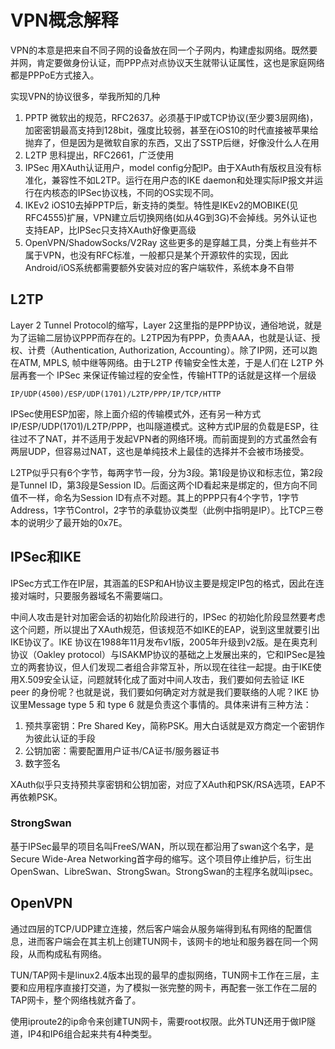 # VPN概念解释

VPN的本意是把来自不同子网的设备放在同一个子网内，构建虚拟网络。既然要并网，肯定要做身份认证，而PPP点对点协议天生就带认证属性，这也是家庭网络都是PPPoE方式接入。

实现VPN的协议很多，举我所知的几种

1. PPTP  微软出的规范，RFC2637。必须基于IP或TCP协议(至少要3层网络)，加密密钥最高支持到128bit，强度比较弱，甚至在iOS10的时代直接被苹果给抛弃了，但是因为是微软自家的东西，又出了SSTP后继，好像没什么人在用
2. L2TP  思科提出，RFC2661，广泛使用
3. IPSec 用XAuth认证用户，model config分配IP。由于XAuth有版权且没有标准化，兼容性不如L2TP。运行在用户态的IKE daemon和处理实际IP报文并运行在内核态的IPSec协议栈，不同的OS实现不同。
4. IKEv2 iOS10去掉PPTP后，新支持的类型。特性是IKEv2的MOBIKE(见RFC4555)扩展，VPN建立后切换网络(如从4G到3G)不会掉线。另外认证也支持EAP，比IPSec只支持XAuth好像更高级
5. OpenVPN/ShadowSocks/V2Ray 这些更多的是穿越工具，分类上有些并不属于VPN，也没有RFC标准，一般都只是某个开源软件的实现，因此Android/iOS系统都需要额外安装对应的客户端软件，系统本身不自带

## L2TP

Layer 2 Tunnel Protocol的缩写，Layer 2这里指的是PPP协议，通俗地说，就是为了运输二层协议PPP而存在的。L2TP因为有PPP，负责AAA，也就是认证、授权、计费（Authentication, Authorization, Accounting）。除了IP网，还可以跑在ATM, MPLS, 帧中继等网络。由于L2TP 传输安全性太差，于是人们在 L2TP 外层再套一个 IPSec 来保证传输过程的安全性，传输HTTP的话就是这样一个层级

```
IP/UDP(4500)/ESP/UDP(1701)/L2TP/PPP/IP/TCP/HTTP
```

IPSec使用ESP加密，除上面介绍的传输模式外，还有另一种方式IP/ESP/UDP(1701)/L2TP/PPP，也叫隧道模式。这种方式IP层的负载是ESP，往往过不了NAT，并不适用于发起VPN者的网络环境。而前面提到的方式虽然会有两层UDP，但容易过NAT，这也是单纯技术上最佳的选择并不会被市场接受。

L2TP似乎只有6个字节，每两字节一段，分为3段。第1段是协议和标志位，第2段是Tunnel ID，第3段是Session ID。后面这两个ID看起来是绑定的，但方向不同值不一样，命名为Session ID有点不对题。其上的PPP只有4个字节，1字节Address，1字节Control，2字节的承载协议类型（此例中指明是IP）。比TCP三卷本的说明少了最开始的0x7E。

## IPSec和IKE

IPSec方式工作在IP层，其涵盖的ESP和AH协议主要是规定IP包的格式，因此在连接对端时，只要服务器域名不需要端口。

中间人攻击是针对加密会话的初始化阶段进行的，IPSec 的初始化阶段显然要考虑这个问题，所以提出了XAuth规范，但该规范不如IKE的EAP，说到这里就要引出IKE协议了。IKE 协议在1988年11月发布v1版，2005年升级到v2版。是在奥克利协议（Oakley protocol）与ISAKMP协议的基础之上发展出来的，它和IPSec是独立的两套协议，但人们发现二者组合非常互补，所以现在往往一起提。由于IKE使用X.509安全认证，问题就转化成了面对中间人攻击，我们要如何去验证 IKE peer 的身份呢？也就是说，我们要如何确定对方就是我们要联络的人呢？IKE 协议里Message type 5 和 type 6 就是负责这个事情的。具体来讲有三种方法：

1. 预共享密钥：Pre Shared Key，简称PSK。用大白话就是双方商定一个密钥作为彼此认证的手段
2. 公钥加密：需要配置用户证书/CA证书/服务器证书
3. 数字签名

XAuth似乎只支持预共享密钥和公钥加密，对应了XAuth和PSK/RSA选项，EAP不再依赖PSK。

### StrongSwan

基于IPSec最早的项目名叫FreeS/WAN，所以现在都沿用了swan这个名字，是Secure Wide-Area Networking首字母的缩写。这个项目停止维护后，衍生出OpenSwan、LibreSwan、StrongSwan。StrongSwan的主程序名就叫ipsec。

## OpenVPN

通过四层的TCP/UDP建立连接，然后客户端会从服务端得到私有网络的配置信息，进而客户端会在其主机上创建TUN网卡，该网卡的地址和服务器在同一个网段，从而构成私有网络。

TUN/TAP网卡是linux2.4版本出现的最早的虚拟网络，TUN网卡工作在三层，主要和应用程序直接打交道，为了模拟一张完整的网卡，再配套一张工作在二层的TAP网卡，整个网络栈就齐备了。

使用iproute2的ip命令来创建TUN网卡，需要root权限。此外TUN还用于做IP隧道，IP4和IP6组合起来共有4种类型。